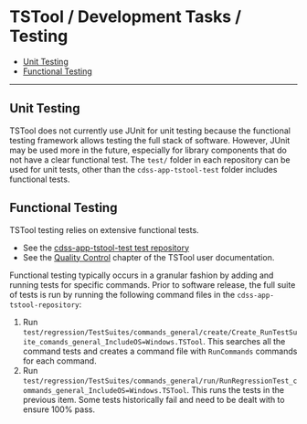 # TSTool / Development Tasks / Testing #

* [Unit Testing](#unit-testing)
* [Functional Testing](#functional-testing)

------------------

## Unit Testing ##

TSTool does not currently use JUnit for unit testing because the functional testing framework allows testing the full stack of software.
However, JUnit may be used more in the future, especially for library components that do not have a clear functional test.
The `test/` folder in each repository can be used for unit tests, other than the `cdss-app-tstool-test` folder includes functional tests.

## Functional Testing ##

TSTool testing relies on extensive functional tests.

* See the [cdss-app-tstool-test test repository](https://github.com/OpenWaterFoundation/cdss-app-tstool-test)
* See the [Quality Control](http://learn.openwaterfoundation.org/cdss-app-tstool-doc-user/quality-control/quality-control/)
chapter of the TSTool user documentation.

Functional testing typically occurs in a granular fashion by adding and running tests for specific commands.
Prior to software release, the full suite of tests is run by running the following command files in the
`cdss-app-tstool-repository`:

1. Run `test/regression/TestSuites/commands_general/create/Create_RunTestSuite_comands_general_IncludeOS=Windows.TSTool`.
This searches all the command tests and creates a command file with `RunCommands` commands for each command.
2. Run `test/regression/TestSuites/commands_general/run/RunRegressionTest_commands_general_IncludeOS=Windows.TSTool`.
This runs the tests in the previous item.
Some tests historically fail and need to be dealt with to ensure 100% pass.
